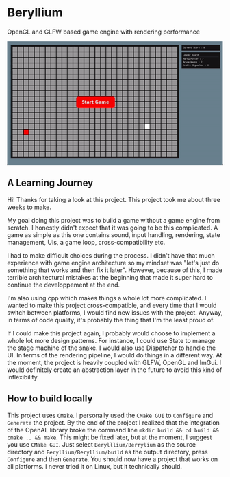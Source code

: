 # Beryllium
OpenGL and GLFW based game engine with rendering performance

<div style="display:flex; justify-content:center; width:100%; height:100%">
    <img src="Documentation/snake_demo.gif" />
</div>

## A Learning Journey

Hi! Thanks for taking a look at this project. This project took me about three weeks to make.

My goal doing this project was to build a game without a game engine from scratch. I honestly didn't expect that it was going to be this complicated. A game as simple as this one contains sound, input handling, rendering, state management, UIs, a game loop, cross-compatibility etc.

I had to make difficult choices during the process. I didn't have that much experience with game engine architecture so my mindset was "let's just do something that works and then fix it later". However, because of this, I made terrible architectural mistakes at the beginning that made it super hard to continue the developpement at the end.

I'm also using cpp which makes things a whole lot more complicated. I wanted to make this project cross-compatible, and every time that I would switch between platforms, I would find new issues with the project. Anyway, in terms of code quality, it's probably the thing that I'm the least proud of.

If I could make this project again, I probably would choose to implement a whole lot more design patterns. For instance, I could use State to manage the stage machine of the snake.
I would also use Dispatcher to handle the UI. In terms of the rendering pipeline, I would do things in a different way. At the moment, the project is heavily coupled with GLFW, OpenGL and ImGui. I would definitely create an abstraction layer in the future to avoid this kind of inflexibility.

## How to build locally

This project uses `CMake`. I personally used the `CMake GUI` to `Configure` and `Generate` the project. By the end of the project I realized that the integration of the OpenAL library broke the command line `mkdir build && cd build && cmake .. && make`. This might be fixed later, but at the moment, I suggest you use `CMake GUI`. Just select `Berylllium/Berrylium` as the source directory and `Beryllium/Beryllium/build` as the output directory, press `Configure` and then `Generate`. You should now have a project that works on all platforms. I never tried it on Linux, but it technically should.




